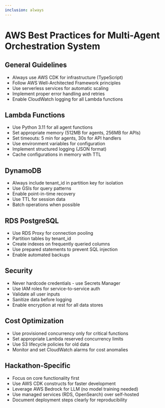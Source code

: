 ```yaml
---
inclusion: always
---
```


# AWS Best Practices for Multi-Agent Orchestration System

## General Guidelines

- Always use AWS CDK for infrastructure (TypeScript)
- Follow AWS Well-Architected Framework principles
- Use serverless services for automatic scaling
- Implement proper error handling and retries
- Enable CloudWatch logging for all Lambda functions

## Lambda Functions

- Use Python 3.11 for all agent functions
- Set appropriate memory (512MB for agents, 256MB for APIs)
- Set timeouts: 5 min for agents, 30s for API handlers
- Use environment variables for configuration
- Implement structured logging (JSON format)
- Cache configurations in memory with TTL

## DynamoDB

- Always include tenant_id in partition key for isolation
- Use GSIs for query patterns
- Enable point-in-time recovery
- Use TTL for session data
- Batch operations when possible

## RDS PostgreSQL

- Use RDS Proxy for connection pooling
- Partition tables by tenant_id
- Create indexes on frequently queried columns
- Use prepared statements to prevent SQL injection
- Enable automated backups

## Security

- Never hardcode credentials - use Secrets Manager
- Use IAM roles for service-to-service auth
- Validate all user inputs
- Sanitize data before logging
- Enable encryption at rest for all data stores

## Cost Optimization

- Use provisioned concurrency only for critical functions
- Set appropriate Lambda reserved concurrency limits
- Use S3 lifecycle policies for old data
- Monitor and set CloudWatch alarms for cost anomalies

## Hackathon-Specific

- Focus on core functionality first
- Use AWS CDK constructs for faster development
- Leverage AWS Bedrock for LLM (no model training needed)
- Use managed services (RDS, OpenSearch) over self-hosted
- Document deployment steps clearly for reproducibility
